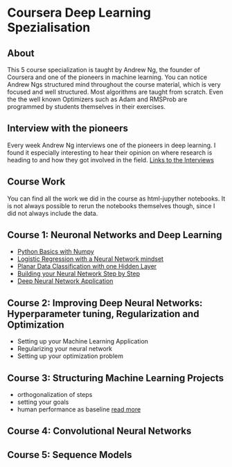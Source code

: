 # Coursera Deep Learning Spezialisation

## About
This 5 course specialization is taught by Andrew Ng, the founder of Coursera and one of the pioneers in machine learning. You can notice Andrew Ngs structured mind throughout the course material, which is very focused and well structured. Most algorithms are taught from scratch. Even the the well known Optimizers such as Adam and RMSProb are programmed by students themselves in their exercises.

## Interview with the pioneers
Every week Andrew Ng interviews one of the pioneers in deep learning. I found it especially interesting to hear their opinion on where research is heading to and how they got involved in the field. [Links to the Interviews](links.md)

## Course Work
You can find all the work we did in the course as html-jupyther notebooks. It is not always possible to rerun the notebooks themselves though, since I did not always include the data. 

## Course 1: Neuronal Networks and Deep Learning
- [Python Basics with Numpy](2_1_Python+Basics+With+Numpy+v3.html)
- [Logistic Regression with a Neural Network mindset](2_2_Logistic+Regression+with+a+Neural+Network+mindset+v3.html)
- [Planar Data Classification with one Hidden Layer](3_1_Planar+data+classification+with+one+hidden+layer+v4.html)
- [Building your Neural Network Step by Step](4_1_Building+your+Deep+Neural+Network+-+Step+by+Step+v5.html)
- [Deep Neural Network Application](4_2_Deep+Neural+Network+-+Application+v3.html)

## Course 2: Improving Deep Neural Networks: Hyperparameter tuning, Regularization and Optimization

- Setting up your Machine Learning Application
- Regularizing your neural network
- Setting up your optimization problem


## Course 3: Structuring Machine Learning Projects
- orthogonalization of steps
- setting your goals
- human performance as baseline
[read more](2_structuringMachineLearningProjects.md)

## Course 4: Convolutional Neural Networks

## Course 5: Sequence Models
